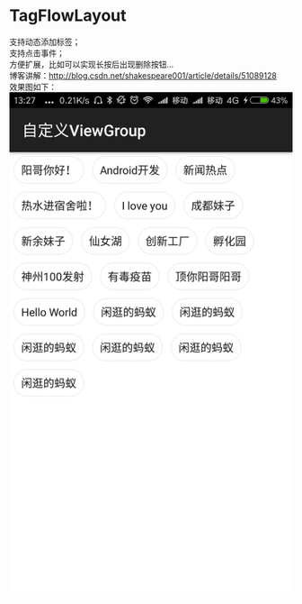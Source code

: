# TagFlowLayout
支持动态添加标签；<br />
支持点击事件；<br />
方便扩展，比如可以实现长按后出现删除按钮...<br />
博客讲解：http://blog.csdn.net/shakespeare001/article/details/51089128 <br />
效果图如下：<br />
![](https://github.com/laizony/TagFlowLayout/blob/master/Screenshot_2017-04-21-13-27-26-130_com.scu.lly.cu.png)
